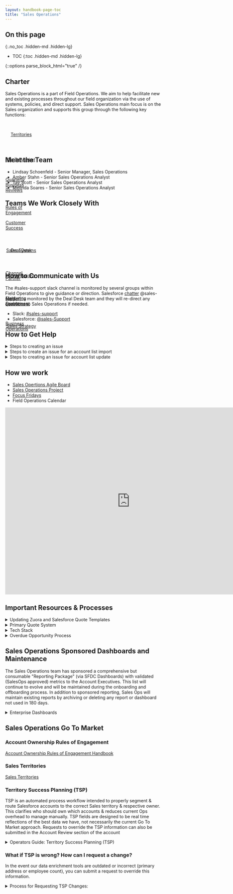```yaml
---
layout: handbook-page-toc
title: "Sales Operations"
---
```

<link rel="stylesheet" type="text/css" href="/stylesheets/biztech.css" />

## On this page
{:.no_toc .hidden-md .hidden-lg}

- TOC
{:toc .hidden-md .hidden-lg}

{::options parse_block_html="true" /}

## **Charter**

Sales Operations is a part of Field Operations. We aim to help facilitate new and existing processes throughout our field organization via the use of systems, policies, and direct support. Sales Operations main focus is on the Sales organization and supports this group through the following key functions: 

<div class="flex-row" markdown="0" style="height:80px">
  <a href="https://about.gitlab.com/handbook/sales/territories/" class="btn btn-purple-inv" style="width:20%;height:100%;margin:1px;display:flex;justify-content:center;align-items:center;">Territories</a>
  <a href="" class="btn btn-purple-inv" style="width:20%;height:100%;margin:1px;display:flex;justify-content:center;align-items:center;">Go To Market</a>
  <a href="https://about.gitlab.com/handbook/sales/#quarterly-business-reviews" class="btn btn-purple-inv" style="width:20%;height:100%;margin:1px;display:flex;justify-content:center;align-items:center;">Quarterly Business Reviews</a>
  <a href="https://about.gitlab.com/handbook/business-ops/resources/#account-ownership-rules-of-engagement" class="btn btn-purple-inv" style="width:20%;height:100%;margin:1px;display:flex;justify-content:center;align-items:center;">Rules of Engagement</a>
    </div>

## **Meet the Team**

- Lindsay Schoenfeld - Senior Manager, Sales Operations
- Amber Stahn - Senior Sales Operations Analyst
- Tav Scott - Senior Sales Operations Analyst
- Melinda Soares - Senior Sales Operations Analyst

## **Teams We Work Closely With**

<div class="flex-row" markdown="0" style="height:80px">
    <a href="https://about.gitlab.com/handbook/customer-success/" class="btn btn-purple-inv" style="width:20%;height:100%;margin:1px;display:flex;justify-content:center;align-items:center;">Customer Success</a>
    <a href="https://about.gitlab.com/handbook/sales/field-operations/sales-systems/" class="btn btn-purple-inv" style="width:20%;height:100%;margin:1px;display:flex;justify-content:center;align-items:center;">Sales Systems</a>
    <a href="" class="btn btn-purple-inv" style="width:20%;height:100%;margin:1px;display:flex;justify-content:center;align-items:center;">Commissions</a>
    <a href="https://about.gitlab.com/handbook/marketing/marketing-operations/" class="btn btn-purple-inv" style="width:20%;height:100%;margin:1px;display:flex;justify-content:center;align-items:center;">Marketing Operations</a>
    <a href="https://about.gitlab.com/handbook/business-ops/" class="btn btn-purple-inv" style="width:20%;height:100%;margin:1px;display:flex;justify-content:center;align-items:center;">Business Operations</a>
</div>

<div class="flex-row" markdown="0" style="height:80px">
    <a href="https://about.gitlab.com/handbook/sales/field-operations/sales-operations/deal-desk/" class="btn btn-purple-inv" style="width:20%;height:100%;margin:1px;display:flex;justify-content:center;align-items:center;">Deal Desk</a>
    <a href="https://about.gitlab.com/handbook/resellers/" class="btn btn-purple-inv" style="width:20%;height:100%;margin:1px;display:flex;justify-content:center;align-items:center;">Channel Partner</a>
    <a href="https://about.gitlab.com/handbook/sales/field-operations/field-enablement/" class="btn btn-purple-inv" style="width:20%;height:100%;margin:1px;display:flex;justify-content:center;align-items:center;">Field Enablement</a>
    <a href="https://about.gitlab.com/handbook/sales/field-operations/sales-strategy/" class="btn btn-purple-inv" style="width:20%;height:100%;margin:1px;display:flex;justify-content:center;align-items:center;">Sales Strategy</a>
  </div>

## **How to Communicate with Us**

The #sales-support slack channel is monitored by several groups within Field Operations to give guidance or direction.  Salesforce  [chatter](https://about.gitlab.com/handbook/sales/field-operations/sales-operations/deal-desk/#salesforce-chatter-communication ) @sales-support is monitored by the Deal Desk team and they will re-direct any questions to Sales Operations if needed.

* Slack: [#sales-support](https://gitlab.slack.com/archives/sales-support)
* Salesforce: [@sales-Support](https://gitlab.my.salesforce.com/_ui/core/chatter/groups/GroupProfilePage?g=0F94M000000fy2K)

## **How to Get Help**

<details>
<summary markdown='span'>
  Steps to creating an issue
</summary>

1.  Create an issue in our [project](https://gitlab.com/gitlab-com/sales-team/field-operations/sales-operations), making sure to provide detailed business requirments. Please leave assignee blank.
2.  There are existing templates to use, most will fall under the General Request template. 
3.  New Issues that are in review will be tagged with the `SalesOps::New_Request` label automatically on creation.
4.  An issue will be assigned to a Milestone, given an assignee and the `SalesOps::Assigned` if it is ready to be worked on.
5.  Any issue that cannot be slotted into the next two milestones will be put in the backlog denoted by `SalesOps::Backlog` until it can be planned.
6.  Please review the status of any issue on our agile [board.](https://gitlab.com/gitlab-com/sales-team/field-operations/sales-operations)

</details>

<details>
<summary markdown='span'>
  Steps to create an issue for an account list import
</summary>

Here are the guidelines for requesting account list loads from Sales Operations. Please follow the instructions below.
The SLA for account list loads into Salesforce is 5-7 business days.  
  
**For uploading a list of net new accounts**
* We have a template you can use to dedupe a list of accounts you have sourced [here in the google drive](https://docs.google.com/spreadsheets/d/1zm4uA2_d7aj31BY2wTxNw6HoElyWJQkjMYY4e1D3tRM/edit#gid=1823098798). This template will help you dedupe the account list and also format your list for upload into Salesforce.  Please follow the directions in the README in the template doc and reach out to #sales-support in Slack if you have any questions.

**Preparing the list:**
1. Clean up list to remove any duplicates and columns not needed. 
2. Update field names to Salesforce compatible values. Only include the required fields listed below.
3. Unless you discuss with us prior, nothing else will be loaded and the extra columns will be ignored in the import.
4. Account Source format: List - Name of Source - Date with no spaces or characters.
5. Create an issue in our [project](https://gitlab.com/gitlab-com/sales-team/field-operations/sales-operations) using the Account List Import [template](https://gitlab.com/gitlab-com/sales-team/field-operations/sales-operations/-/issues). Include a link to the list and description of the list load.
6. One Tab per sheet, one list load per sheet / one sheet per issue.
 

**Required Fields:**

| **Label** | **Field Name** | **Data Type** |
| ------ | ------ | ------ |
| Account Source | AccountSource | Picklist |
| Employees | NumberOfEmployees | Number(8,0) |
| Account Name | Name | Name |
| Type | Type | Picklist |
| Account Record Type | RecordType | Picklist |
| Website | Website | URL(255) |
| Billing Street | Billing Street| Address |
| Billing City | Billing City | Address |
| Billing State/Province | Billing State/Province | Address|
| Billing Zip/Postal Code | Billing Zip/Postal Code | Address |
| Billing Country | Billing Country | Address |

<details>
<summary markdown='span'>
  Operators Guide: Instructions for Sales Operations team on completing Account List Imports
</summary>

**Prepping the List**

1. Check the data in the provided list: 
    * Only one tab per list
    * Make sure the google sheet template was used to ensure the list has been de duped
    * Double check that everything is in the correct format. [**Reference for correct Billing Address Formatting.**](https://docs.google.com/spreadsheets/d/1_FOkc7CHBDaEzPmpoXtkiQE-u-QB_uuJIcAA4mU1gd0/edit?usp=sharing) and ensure that there are no extra columns, only required fields in the template.
    * If there is an exception and there are additional columns not in the template check the account fields and check to see if they are in the correct format, check for field dependencies, etc. 

1. Add Account Owner ID
    * Add a column to the spreadsheet and Label it Account Owner ID
    * Go into Salesforce Setup>Manage Users>Users and find your User ID (15 or 18) number and copy
    * Paste your User ID into the Account Owner ID column in the spreadsheet 
1. Add Record Type ID:
    * Insert a column to the left of the RecordType column and label RecordType ID
    * Go into Salesforce Setup>Customize>Accounts>Record Types (Pull the number out of the URL (number after id= and before the &))
    * Paste into the RecordType ID column>copy down
1. Format the Account Source Column
    * Naming convention: List-Vendor-Identifier-Date (example:List-DiscoverOrg-FranceAC-20200407
    * Copy and paste values down the column with the correct format
1. Create the Account Source Name in Salesforce
    * Go into Salesforce>Setup>Customize>Account>Fields>Account Source
    * Select New and type the Account Source Name you created in step 4
    * Select the record types that it pertains to (standard and channel)>save
    * Select Reorder>check “Display values alphabetically, not in the order entered
1. Save the prepped list for the data load:
    * Save the Excel file in CSV format on your computer
    * Go into the Salesforce reports tab>Account List Import Folder
    * Clone an existing list report. Add a filter Account Source equals and select the name of the list you created from the picklist
    * Select SAVE AS and type the name of the list you created in step 4
    * Save and Run and leave open as this can be refreshed during the data load 
    
**Data Load Instructions**
1. Open the data loader. Select Insert. Login in production
1. Go to Settings. Change the batch size to 20. Click OK
1. Select Account Object. Browse for the file. Select list CSV file. Click Next
1. Create or Edit Map Fields. Auto-Match Fields to Columns (Usually works for most columns
    * Make sure that website is mapped
    * Map Number of employees to the NumberofEmployees: Manual-Admin field
    * Drop and drag any missing fields
    * Leave RecordType blank (nothing matches)
    * Click OK. Click Next. Select where the error log will save to. Make sure to save to a location otherwise it will save to a mysterious location on your machine
</details>
</details>

<details>
<summary markdown='span'>
  Steps to creating an issue for account list update
</summary>

**Preparing the list:**
1. Create an Account report in SFDC. 
2. Include the Account ID as a field on your report.  This is required to do a mass update. 
3. Include the fields on your report that you want updated. 
4. Save your report in a public folder so it can be accessed later if needed.
4. Export your report, making sure you have included the Account ID.
5. Update the export.  Please keep the origional values in the export and create a new column with the new values. Ex: If you want to update website, you will have 2 website columns.  Website and then Website New.  Website New will be the column you create and where the new value is captured.
5. Create an issue in our [project](https://gitlab.com/gitlab-com/sales-team/field-operations/sales-operations) using the Account List Import [template](https://gitlab.com/gitlab-com/sales-team/field-operations/sales-operations/-/issues). Include a link to the list and description of the list load.
6. One Tab per sheet, one list update per sheet / one sheet per issue.
7. If you need help pulling the report or walking though these steps, please slack us with a link to the issue you created in the `#sales-support` Slack channel.

</details>


## **How we work**

- [Sales Opertions Agile Board](https://gitlab.com/gitlab-com/sales-team/field-operations/sales-operations/-/boards/1655825?label_name[]=SalesOPS)
- [Sales Operations Project](https://gitlab.com/gitlab-com/sales-team/field-operations/sales-operations)
- [Focus Fridays](https://about.gitlab.com/handbook/sales/#focus-fridays)
- Field Operations Calendar

<iframe src="https://calendar.google.com/calendar/embed?src=gitlab.com_hhs5o85g05lho9agbkfhv8lc40%40group.calendar.google.com&ctz=America%2FLos_Angeles" style="border: 0" width="800" height="600" frameborder="0" scrolling="no"></iframe>

## **Important Resources & Processes**

<details>
<summary markdown='span'>
  Updating Zuora and Salesforce Quote Templates
</summary>

In order to update quote templates that are used in Salesforce, and pulled in from Zuora, please reference the below resources provided by Zuora. 
1.  [General overview to update quote templates](https://knowledgecenter.zuora.com/CA_Commerce/C_Zuora_Quotes/CB_Zuora_Quotes_Configuration_Settings/D_Quote_Template_Settings/Customize_Quote_Templates)
2.  [Leveraging mail merge fields to update templates](https://knowledgecenter.zuora.com/CA_Commerce/C_Zuora_Quotes/CB_Zuora_Quotes_Configuration_Settings/D_Quote_Template_Settings/Customize_Quote_Templates/C_Customize_Quote_Template_using_Word_Mail_Merge) - This must be completed in Microsoft word and saved accordingly
3.  [Reference the merge fields that are supported](https://knowledgecenter.zuora.com/CA_Commerce/C_Zuora_Quotes/CB_Zuora_Quotes_Configuration_Settings/D_Quote_Template_Settings/Customize_Quote_Templates/K_Supported_Merge_Fields_for_Quote_Templates_and_Mapping_to_Salesforce#Charge_Summary.Quote_Rate_Plan_Merge_Fields)
4.  [How to displaty multiple quote charges in a table](https://knowledgecenter.zuora.com/CA_Commerce/C_Zuora_Quotes/CB_Zuora_Quotes_Configuration_Settings/D_Quote_Template_Settings/Customize_Quote_Templates/E_Customize_Quote_Templates_Using_Microsoft_Word_Mail_Merge)
5.  [Uploading to Zuora and connect to Salesforce](https://knowledgecenter.zuora.com/CA_Commerce/C_Zuora_Quotes/CB_Zuora_Quotes_Configuration_Settings/D_Quote_Template_Settings) 

</details> 

<details>
<summary markdown='span'>
  Primary Quote System
</summary>

The Primary Quote system is a 1:1 relationship in SFDC that connects the total transaction amount on a quote with the amount on its related opportunity. This is to ensure we are forecasting the same amount that we will book and enables further automation as the quote is sent to Zuora billing. To support sales situations that require multiple quotes (for instance: a small deal option and a big deal option), sales reps can identify which one of their quote is "Primary".

[Primary Quote technical documentation here:](https://about.gitlab.com/handbook/sales/field-operations/sales-systems/gtm-technical-documentation/#primary-quote-system) 

</details> 

<details>
<summary markdown='span'>
  Tech Stack
</summary>

The full company tech stack list with definitions can be found on the [Business Operations - Tech Stack Details page
](https://about.gitlab.com/handbook/business-ops/tech-stack/). Here are the tools that the Sales Operations team works with on a daily basis.
1. [Clari](https://about.gitlab.com/handbook/business-ops/tech-stack/#clari)
2. [Datafox](https://about.gitlab.com/handbook/business-ops/tech-stack/#datafox)
3. [Gainsight](https://about.gitlab.com/handbook/business-ops/tech-stack/#gainsight)
4. [Leandata](https://about.gitlab.com/handbook/business-ops/tech-stack/#leandata)
5. [Salesforce](https://about.gitlab.com/handbook/business-ops/tech-stack/#salesforce)

</details> 

<details>
<summary markdown='span'>
  Overdue Opportunity Process
</summary>

1.  An overdue opportunity report goes out every Tuesday to managers.
2.  An email alert goes out directly to the opportunity owner when the oppty is past due upon edit of the opportunity. Ex: an action needs to happen to trigger the email. 
3.  Sales Operations will give until the 15th of the month and then forklift any opportunity with a close date in the past month to a future close date.
4.  Managers have "over due" reports on their dashboards for review as needed.

</details> 

## **Sales Operations Sponsored Dashboards and Maintenance**

The Sales Operations team has sponsored a comprehensive but consumable "Reporting Package" (via SFDC Dashboards) with validated (SalesOps approved) metrics to the Account Executives. This list will continue to evolve and will be maintained during the onboarding and offboarding process. In addition to sponsored reporting, Sales Ops will maintain existing reports by archiving or deleting any report or dashboard not used in 180 days.

<details>
<summary markdown='span'>Enterprise Dashboards </summary>

**Enterprise: West**
1. [WEST ENT Pipeline Dashboard](https://gitlab.my.salesforce.com/01Z4M000000oXBZ)
2. [FY21 CQ WEST ENT Sales Dashboard](https://gitlab.my.salesforce.com/01Z4M000000oXBo)

**Enterprise: East**
3. [EAST ENT Pipeline Dashboard](https://gitlab.my.salesforce.com/01Z4M000000oXBU)
4. [FY21 CQ EAST ENT Sales Dashboard](https://gitlab.my.salesforce.com/01Z4M000000oXBj)

**Enterprise: PubSec**
5. [PubSec Pipeline Dashboard](https://gitlab.my.salesforce.com/01Z4M000000oXC3)
6. [FY21 CQ PubSec Sales Dashboard](https://gitlab.my.salesforce.com/01Z4M000000oXCD)

**Enterprise: EMEA**
7. [EMEA Enterprise Pipeline Dashboard](https://gitlab.my.salesforce.com/01Z4M000000oX78)
7. [FY21 CQ EMEA ENT Sales Dashboard](https://gitlab.my.salesforce.com/01Z4M000000slbx)

**Enterprise: APAC**
8. [APAC ENT Pipeline Dashboard](https://gitlab.my.salesforce.com/01Z4M000000oXAR)
9. [FY21 CQ APAC ENT Sales Dashboard](https://gitlab.my.salesforce.com/01Z4M000000oXA2)

</details> 

## **Sales Operations Go To Market**

### **Account Ownership Rules of Engagement**

[Account Ownership Rules of Engagement Handbook](https://about.gitlab.com/handbook/business-ops/resources/#account-ownership-rules-of-engagement)

### **Sales Territories**

[Sales Territories](https://about.gitlab.com/handbook/sales/territories/)

### **Territory Success Planning (TSP)**

TSP is an automated process workflow intended to properly segment & route Salesforce accounts to the correct Sales territory & respective owner. This clarifies who should own which accounts & reduces current Ops overhead to manage manually. TSP fields are designed to be real time reflections of the best data we have, not necessarily the current Go To Market approach. Requests to override the TSP information can also be submitted in the Account Review section of the account

<details>
<summary markdown='span'>Operators Guide: Territory Success Planning (TSP) </summary>

**Primary TSP Workflow Components**
 1. **Account Routing** (*Next Owner recommendation process*):
     * Sales Segment (i.e. max employee count of the account hierarchy)
     * Primary Account HQ Address (of top Parent Account in the hierarchy)
         * Inputs for both are formulated via our standardized account enrichment tools (in order):
         * Manual Override > DataFox > DiscoverOrg > Ship-To > Bill-To
    * LeadData then compares these TSP Input Values against our [SSoT Territory Mapping File](https://docs.google.com/spreadsheets/d/1iTDCaHN-i_xrfiv_Tkg27lYbZ3LHsERySkvv4cPsSNo/edit#gid=720021722) & automatically outputs an Approved Next Owner and Territory.
2. **Account Assignment** (*Account Transfer Process*):
     * (Re)Assignment of an account to the correct owner
     * Updating of Account Territory, Sales Segment, Employees fields

**Firmographic TSP Fields**
   * `[TSP] Sales Segment`: Segment of the account based on the MAX employee count in that account's hierarchy (regardless if MAX is parent or child).
   *  `[TSP] Account Employees`: Number of employees **for this specific account** 
   *  `[TSP] MAX Family Employees`:  MAX employee count (number) in hierarchy
   *  `[TSP] Address (Street, City, State, Post Code, Country)`: Location of Ultimate Parent Account based on the TSP data hierarchy
   *  `[TSP] Geo Story`: Source of address data from TSP Data Hierarchy

**Ownership TSP Fields**
   * `[TSP] Next Approved Owner`: Owner of territory as determined by [SSoT Territory Mapping File](https://docs.google.com/spreadsheets/d/1iTDCaHN-i_xrfiv_Tkg27lYbZ3LHsERySkvv4cPsSNo/edit#gid=720021722)
   * `[TSP] Transfer Date`: Date when account ownership will change to `TSP Next Approved Owner`

**Territory TSP Fields**
   * `[TSP] Territory`: Territory account falls under, as per the [SSoT Territory Mapping File](https://docs.google.com/spreadsheets/d/1iTDCaHN-i_xrfiv_Tkg27lYbZ3LHsERySkvv4cPsSNo/edit#gid=720021722)
   * `[TSP] Region`: Sales territory region the account falls under
   * `[TSP] Subregion`: Sales territory sub-region the account falls under
   * `[TSP] Area`: Sales territory area the account falls under
  
</details> 

### **What if TSP is wrong? How can I request a change?**

In the event our data enrichment tools are outdated or incorrect (primary address or employee count), you can submit a request to override this information.

<details>
<summary markdown='span'>Process for Requesting TSP Changes:</summary>

1. **Request Process:**
    *  Enter desired TSP information into the following fields (this can be either Account, Employee Count, or both).
    *  Be sure to include source of correct data (ROE must still be followed)   
          *  `[User Input] Employee Count`
          *  `[User Input] Employee Source`
          *  `[User Input] Address Street`
          *  `[User Input] Address City`
          *  `[User Input] Address State`
          *  `[User Input] Address Post Code`
          *  `[User Input] Address Country`
          *  `[User Input] Address Source`

1.  **Operations Review Process:**
Ops will review these requests on a periodic basis, and provide a response in the `[TSP] Override Status` field:
    *  **Approved** - Account changes accepted, & `[TSP] Effective Date` populated by Ops.
    *  **Rejected** - Reason added to `[TSP] Decision Rationale` field.
    *  **Needs Approval/More Info** - Info needed added to `[TSP] Decision Rationale` field.<p/>
1.  **Execution:**
    *  Turnaround time for Approved TSP changes to re-populate typically takes 24-48 hours.
    *  Accounts with a `[TSP] Effective Date` populated will be re-routed each night to the `[TSP] Next Approved Owner`. 
    *  `Account Territory`, `Sales Segment` & `Employees` fields will also be updated upon TSP transfer, to continually align accounts.

</details> 
